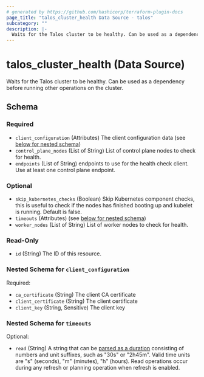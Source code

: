 ```yaml
---
# generated by https://github.com/hashicorp/terraform-plugin-docs
page_title: "talos_cluster_health Data Source - talos"
subcategory: ""
description: |-
  Waits for the Talos cluster to be healthy. Can be used as a dependency before running other operations on the cluster.
---
```


# talos_cluster_health (Data Source)

Waits for the Talos cluster to be healthy. Can be used as a dependency before running other operations on the cluster.



<!-- schema generated by tfplugindocs -->
## Schema

### Required

- `client_configuration` (Attributes) The client configuration data (see [below for nested schema](#nestedatt--client_configuration))
- `control_plane_nodes` (List of String) List of control plane nodes to check for health.
- `endpoints` (List of String) endpoints to use for the health check client. Use at least one control plane endpoint.

### Optional

- `skip_kubernetes_checks` (Boolean) Skip Kubernetes component checks, this is useful to check if the nodes has finished booting up and kubelet is running. Default is false.
- `timeouts` (Attributes) (see [below for nested schema](#nestedatt--timeouts))
- `worker_nodes` (List of String) List of worker nodes to check for health.

### Read-Only

- `id` (String) The ID of this resource.

<a id="nestedatt--client_configuration"></a>
### Nested Schema for `client_configuration`

Required:

- `ca_certificate` (String) The client CA certificate
- `client_certificate` (String) The client certificate
- `client_key` (String, Sensitive) The client key


<a id="nestedatt--timeouts"></a>
### Nested Schema for `timeouts`

Optional:

- `read` (String) A string that can be [parsed as a duration](https://pkg.go.dev/time#ParseDuration) consisting of numbers and unit suffixes, such as "30s" or "2h45m". Valid time units are "s" (seconds), "m" (minutes), "h" (hours). Read operations occur during any refresh or planning operation when refresh is enabled.
